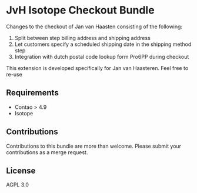 # JvH Isotope Checkout Bundle

Changes to the checkout of Jan van Haasten consisting of the following:

1. Split between step billing address and shipping address
2. Let customers specify a scheduled shipping date in the shipping method step
3. Integration with dutch postal code lookup form Pro6PP during checkout

This extension is developed specifically for Jan van Haasteren. Feel free to re-use

## Requirements

* Contao > 4.9
* Isotope

## Contributions

Contributions to this bundle are more than welcome. Please submit your contributions as a merge request.

## License

AGPL 3.0

